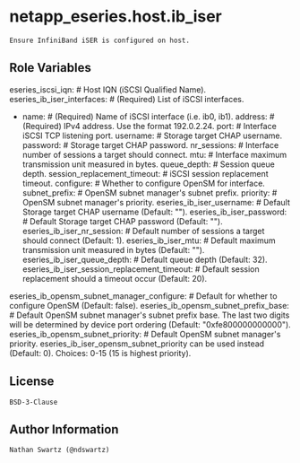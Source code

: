 netapp_eseries.host.ib_iser
=========
    Ensure InfiniBand iSER is configured on host.

Role Variables
--------------
eseries_iscsi_iqn:                                  # Host IQN (iSCSI Qualified Name).
eseries_ib_iser_interfaces:                         # (Required) List of iSCSI interfaces.
  - name:                                           # (Required) Name of iSCSI interface (i.e. ib0, ib1).
    address:                                        # (Required) IPv4 address. Use the format 192.0.2.24.
    port:                                           # Interface iSCSI TCP listening port.
    username:                                       # Storage target CHAP username.
    password:                                       # Storage target CHAP password.
    nr_sessions:                                    # Interface number of sessions a target should connect.
    mtu:                                            # Interface maximum transmission unit measured in bytes.
    queue_depth:                                    # Session queue depth.
    session_replacement_timeout:                    # iSCSI session replacement timeout.
    configure:                                      # Whether to configure OpenSM for interface.
    subnet_prefix:                                  # OpenSM subnet manager's subnet prefix.
    priority:                                       # OpenSM subnet manager's priority.
eseries_ib_iser_username:                           # Default Storage target CHAP username (Default: "").
eseries_ib_iser_password:                           # Default Storage target CHAP password (Default: "").
eseries_ib_iser_nr_session:                         # Default number of sessions a target should connect (Default: 1).
eseries_ib_iser_mtu:                                # Default maximum transmission unit measured in bytes (Default: "").
eseries_ib_iser_queue_depth:                        # Default queue depth (Default: 32).
eseries_ib_iser_session_replacement_timeout:        # Default session replacement should a timeout occur (Default: 20).

eseries_ib_opensm_subnet_manager_configure:         # Default for whether to configure OpenSM (Default: false).
eseries_ib_opensm_subnet_prefix_base:               # Default OpenSM subnet manager's subnet prefix base. The last two digits will be determined by device port ordering (Default: "0xfe800000000000").
eseries_ib_opensm_subnet_priority:                  # Default OpenSM subnet manager's priority. eseries_ib_iser_opensm_subnet_priority can be used instead (Default: 0). Choices: 0-15 (15 is highest priority).

License
-------
    BSD-3-Clause

Author Information
------------------
    Nathan Swartz (@ndswartz)